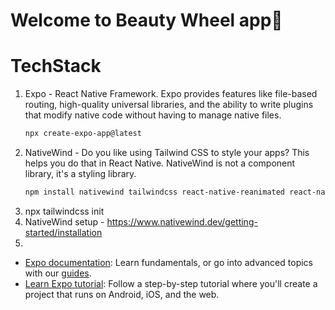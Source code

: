 # Welcome to Beauty Wheel app👋

# TechStack
1. Expo - React Native Framework. Expo provides features like file-based routing, high-quality universal libraries, and the ability to write plugins that modify native code without having to manage native files.
   ```bash
   npx create-expo-app@latest
   ```
2. NativeWind - Do you like using Tailwind CSS to style your apps? This helps you do that in React Native. NativeWind is not a component library, it's a styling library.
   ```bash
   npm install nativewind tailwindcss react-native-reanimated react-native-safe-area-context
   ```
3. npx tailwindcss init
4. NativeWind setup - https://www.nativewind.dev/getting-started/installation
5. 














- [Expo documentation](https://docs.expo.dev/): Learn fundamentals, or go into advanced topics with our [guides](https://docs.expo.dev/guides).
- [Learn Expo tutorial](https://docs.expo.dev/tutorial/introduction/): Follow a step-by-step tutorial where you'll create a project that runs on Android, iOS, and the web.
